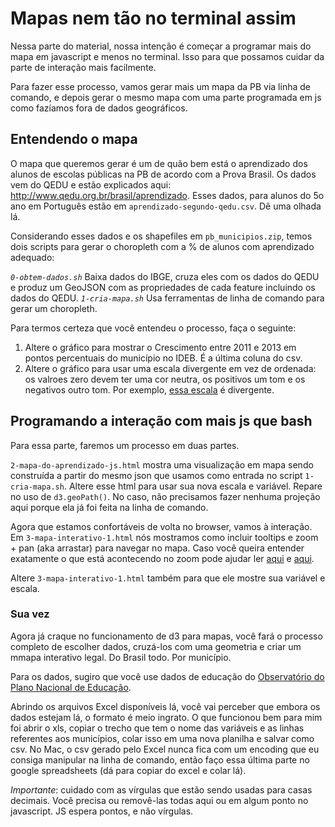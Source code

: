 # Mapas nem tão no terminal assim

Nessa parte do material, nossa intenção é começar a programar mais do mapa em javascript e menos no terminal. Isso para que possamos cuidar da parte de interação mais facilmente.

Para fazer esse processo, vamos gerar mais um mapa da PB via linha de comando, e depois gerar o mesmo mapa com uma parte programada em js como fazíamos fora de dados geográficos.

## Entendendo o mapa

O mapa que queremos gerar é um de quão bem está o aprendizado dos alunos de escolas públicas na PB de acordo com a Prova Brasil. Os dados vem do QEDU e estão explicados aqui: http://www.qedu.org.br/brasil/aprendizado. Esses dados, para alunos do 5o ano em Português estão em `aprendizado-segundo-qedu.csv`. Dê uma olhada lá.

Considerando esses dados e os shapefiles em `pb_municipios.zip`, temos dois scripts para gerar o choropleth com a % de alunos com aprendizado adequado:

*`0-obtem-dados.sh`* Baixa dados do IBGE, cruza eles com os dados do QEDU e produz um GeoJSON com as propriedades de cada feature incluindo os dados do QEDU.
*`1-cria-mapa.sh`* Usa ferramentas de linha de comando para gerar um choropleth.

Para termos certeza que você entendeu o processo, faça o seguinte:

1. Altere o gráfico para mostrar o Crescimento entre 2011 e 2013 em pontos percentuais do município no IDEB. É a última coluna do csv.
2. Altere o gráfico para usar uma escala divergente em vez de ordenada: os valroes zero devem ter uma cor neutra, os positivos um tom e os negativos outro tom. Por exemplo, [essa escala](https://github.com/d3/d3-scale-chromatic#schemeBrBG) é divergente.

## Programando a interação com mais js que bash

Para essa parte, faremos um processo em duas partes.

`2-mapa-do-aprendizado-js.html` mostra uma visualização em mapa sendo construída a partir do mesmo json que usamos como entrada no script `1-cria-mapa.sh`. Altere esse html para usar sua nova escala e variável. Repare no uso de `d3.geoPath()`. No caso, não precisamos fazer nenhuma projeção aqui porque ela já foi feita na linha de comando.

Agora que estamos confortáveis de volta no browser, vamos à interação. Em `3-mapa-interativo-1.html` nós mostramos como incluir tooltips e zoom + pan (aka arrastar) para navegar no mapa. Caso você queira entender exatamente o que está acontecendo no zoom pode ajudar ler [aqui](http://www.puzzlr.org/zoom-in-d3v4-minimal-example/) e [aqui](https://bl.ocks.org/puzzler10/91a6b53d4237c97752d0e466443dad0b).

Altere `3-mapa-interativo-1.html` também para que ele mostre sua variável e escala.

### Sua vez

Agora já craque no funcionamento de d3 para mapas, você fará o processo completo de escolher dados, cruzá-los com uma geometria e criar um mmapa interativo legal. Do Brasil todo. Por município.

Para os dados, sugiro que você use dados de educação do [Observatório do Plano Nacional de Educação](http://www.observatoriodopne.org.br/downloads).

Abrindo os arquivos Excel disponíveis lá, você vai perceber que embora os dados estejam lá, o formato é meio ingrato. O que funcionou bem para mim foi abrir o xls, copiar o trecho que tem o nome das variáveis e as linhas referentes aos municípios, colar isso em uma nova planilha e salvar como csv. No Mac, o csv gerado pelo Excel nunca fica com um encoding que eu consiga manipular na linha de comando, então faço essa última parte no google spreadsheets (dá para copiar do excel e colar lá).

*Importante*: cuidado com as vírgulas que estão sendo usadas para casas decimais. Você precisa ou removê-las todas aqui ou em algum ponto no javascript. JS espera pontos, e não vírgulas. 
